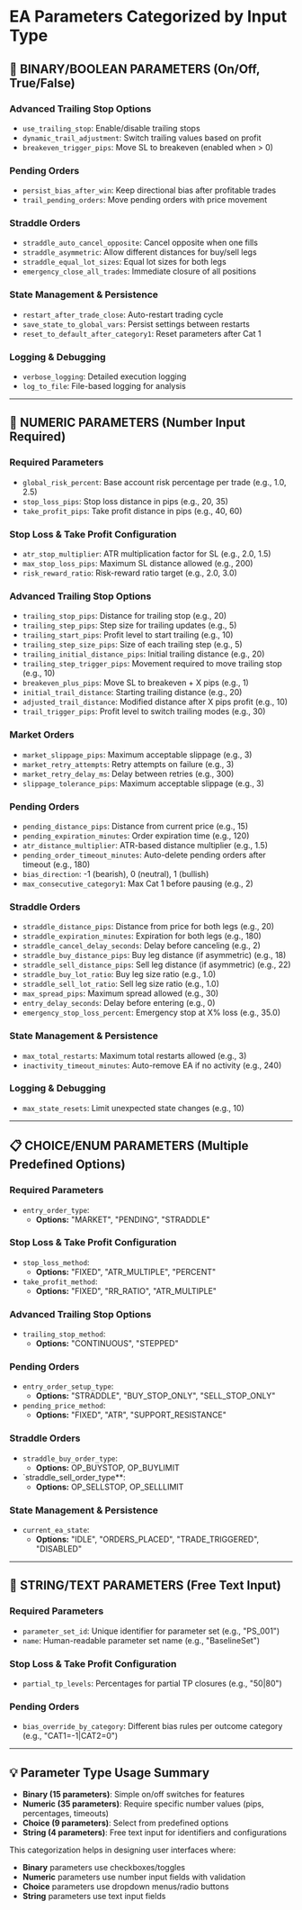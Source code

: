# EA Parameters Categorized by Input Type

## 🔵 BINARY/BOOLEAN PARAMETERS (On/Off, True/False)

### Advanced Trailing Stop Options
- `use_trailing_stop`: Enable/disable trailing stops
- `dynamic_trail_adjustment`: Switch trailing values based on profit
- `breakeven_trigger_pips`: Move SL to breakeven (enabled when > 0)

### Pending Orders  
- `persist_bias_after_win`: Keep directional bias after profitable trades
- `trail_pending_orders`: Move pending orders with price movement

### Straddle Orders
- `straddle_auto_cancel_opposite`: Cancel opposite when one fills
- `straddle_asymmetric`: Allow different distances for buy/sell legs
- `straddle_equal_lot_sizes`: Equal lot sizes for both legs
- `emergency_close_all_trades`: Immediate closure of all positions

### State Management & Persistence
- `restart_after_trade_close`: Auto-restart trading cycle
- `save_state_to_global_vars`: Persist settings between restarts
- `reset_to_default_after_category1`: Reset parameters after Cat 1

### Logging & Debugging
- `verbose_logging`: Detailed execution logging
- `log_to_file`: File-based logging for analysis

---

## 🔢 NUMERIC PARAMETERS (Number Input Required)

### Required Parameters
- `global_risk_percent`: Base account risk percentage per trade (e.g., 1.0, 2.5)
- `stop_loss_pips`: Stop loss distance in pips (e.g., 20, 35)
- `take_profit_pips`: Take profit distance in pips (e.g., 40, 60)

### Stop Loss & Take Profit Configuration
- `atr_stop_multiplier`: ATR multiplication factor for SL (e.g., 2.0, 1.5)
- `max_stop_loss_pips`: Maximum SL distance allowed (e.g., 200)
- `risk_reward_ratio`: Risk-reward ratio target (e.g., 2.0, 3.0)

### Advanced Trailing Stop Options
- `trailing_stop_pips`: Distance for trailing stop (e.g., 20)
- `trailing_step_pips`: Step size for trailing updates (e.g., 5)
- `trailing_start_pips`: Profit level to start trailing (e.g., 10)
- `trailing_step_size_pips`: Size of each trailing step (e.g., 5)
- `trailing_initial_distance_pips`: Initial trailing distance (e.g., 20)
- `trailing_step_trigger_pips`: Movement required to move trailing stop (e.g., 10)
- `breakeven_plus_pips`: Move SL to breakeven + X pips (e.g., 1)
- `initial_trail_distance`: Starting trailing distance (e.g., 20)
- `adjusted_trail_distance`: Modified distance after X pips profit (e.g., 10)
- `trail_trigger_pips`: Profit level to switch trailing modes (e.g., 30)

### Market Orders
- `market_slippage_pips`: Maximum acceptable slippage (e.g., 3)
- `market_retry_attempts`: Retry attempts on failure (e.g., 3)
- `market_retry_delay_ms`: Delay between retries (e.g., 300)
- `slippage_tolerance_pips`: Maximum acceptable slippage (e.g., 3)

### Pending Orders
- `pending_distance_pips`: Distance from current price (e.g., 15)
- `pending_expiration_minutes`: Order expiration time (e.g., 120)
- `atr_distance_multiplier`: ATR-based distance multiplier (e.g., 1.5)
- `pending_order_timeout_minutes`: Auto-delete pending orders after timeout (e.g., 180)
- `bias_direction`: -1 (bearish), 0 (neutral), 1 (bullish)
- `max_consecutive_category1`: Max Cat 1 before pausing (e.g., 2)

### Straddle Orders
- `straddle_distance_pips`: Distance from price for both legs (e.g., 20)
- `straddle_expiration_minutes`: Expiration for both legs (e.g., 180)
- `straddle_cancel_delay_seconds`: Delay before canceling (e.g., 2)
- `straddle_buy_distance_pips`: Buy leg distance (if asymmetric) (e.g., 18)
- `straddle_sell_distance_pips`: Sell leg distance (if asymmetric) (e.g., 22)
- `straddle_buy_lot_ratio`: Buy leg size ratio (e.g., 1.0)
- `straddle_sell_lot_ratio`: Sell leg size ratio (e.g., 1.0)
- `max_spread_pips`: Maximum spread allowed (e.g., 30)
- `entry_delay_seconds`: Delay before entering (e.g., 0)
- `emergency_stop_loss_percent`: Emergency stop at X% loss (e.g., 35.0)

### State Management & Persistence
- `max_total_restarts`: Maximum total restarts allowed (e.g., 3)
- `inactivity_timeout_minutes`: Auto-remove EA if no activity (e.g., 240)

### Logging & Debugging
- `max_state_resets`: Limit unexpected state changes (e.g., 10)

---

## 📋 CHOICE/ENUM PARAMETERS (Multiple Predefined Options)

### Required Parameters
- `entry_order_type`: 
  - **Options:** "MARKET", "PENDING", "STRADDLE"

### Stop Loss & Take Profit Configuration
- `stop_loss_method`: 
  - **Options:** "FIXED", "ATR_MULTIPLE", "PERCENT"
- `take_profit_method`: 
  - **Options:** "FIXED", "RR_RATIO", "ATR_MULTIPLE"

### Advanced Trailing Stop Options
- `trailing_stop_method`: 
  - **Options:** "CONTINUOUS", "STEPPED"

### Pending Orders
- `entry_order_setup_type`: 
  - **Options:** "STRADDLE", "BUY_STOP_ONLY", "SELL_STOP_ONLY"
- `pending_price_method`: 
  - **Options:** "FIXED", "ATR", "SUPPORT_RESISTANCE"

### Straddle Orders
- `straddle_buy_order_type`: 
  - **Options:** OP_BUYSTOP, OP_BUYLIMIT
- `straddle_sell_order_type**: 
  - **Options:** OP_SELLSTOP, OP_SELLLIMIT

### State Management & Persistence
- `current_ea_state`: 
  - **Options:** "IDLE", "ORDERS_PLACED", "TRADE_TRIGGERED", "DISABLED"

---

## 📝 STRING/TEXT PARAMETERS (Free Text Input)

### Required Parameters
- `parameter_set_id`: Unique identifier for parameter set (e.g., "PS_001")
- `name`: Human-readable parameter set name (e.g., "BaselineSet")

### Stop Loss & Take Profit Configuration
- `partial_tp_levels`: Percentages for partial TP closures (e.g., "50|80")

### Pending Orders
- `bias_override_by_category`: Different bias rules per outcome category (e.g., "CAT1=-1|CAT2=0")

---

## 💡 Parameter Type Usage Summary

- **Binary (15 parameters)**: Simple on/off switches for features
- **Numeric (35 parameters)**: Require specific number values (pips, percentages, timeouts)
- **Choice (9 parameters)**: Select from predefined options
- **String (4 parameters)**: Free text input for identifiers and configurations

This categorization helps in designing user interfaces where:
- **Binary** parameters use checkboxes/toggles
- **Numeric** parameters use number input fields with validation
- **Choice** parameters use dropdown menus/radio buttons
- **String** parameters use text input fields